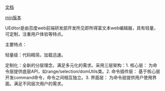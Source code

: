 [文档](https://github.com/fex-team/ueditor)


[min版本](https://github.com/fex-team/umeditor)


UEditor是由百度web前端研发部开发所见即所得富文本web编辑器，具有轻量，可定制，注重用户体验等特点。

主要特点：

轻量级：代码精简，加载迅速。

定制化：全新的分层理念，满足多元化的需求。采用三层架构：1. 核心层： 为命令层提供底层API，如range/selection/domUtils类。2. 命令插件层： 基于核心层开发command命令，命令之间相互独立。3. 界面层： 为命令层提供用户使用界面。满足不同层次用户的需求。
